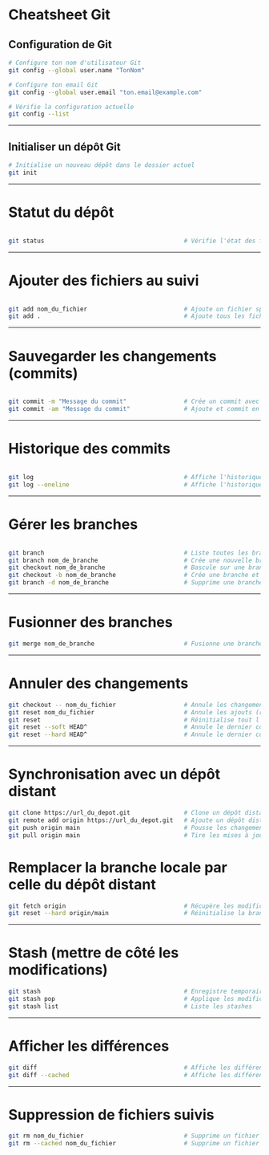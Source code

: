# Cheatsheet Git


## Configuration de Git
```bash
# Configure ton nom d'utilisateur Git
git config --global user.name "TonNom"

# Configure ton email Git
git config --global user.email "ton.email@example.com"

# Vérifie la configuration actuelle
git config --list

```

---
## Initialiser un dépôt Git
```bash
# Initialise un nouveau dépôt dans le dossier actuel 
git init
```

---
# Statut du dépôt

```bash

git status                                       # Vérifie l'état des fichiers modifiés, ajoutés ou non suivis
```

---
# Ajouter des fichiers au suivi

```bash

git add nom_du_fichier                           # Ajoute un fichier spécifique pour le suivi
git add .                                        # Ajoute tous les fichiers pour le suivi
```

---
# Sauvegarder les changements (commits)
```bash

git commit -m "Message du commit"                # Crée un commit avec un message
git commit -am "Message du commit"               # Ajoute et commit en une seule commande
```

---
# Historique des commits
```bash

git log                                          # Affiche l'historique des commits
git log --oneline                                # Affiche l'historique condensé en une ligne par commit
```

---
# Gérer les branches
```bash

git branch                                       # Liste toutes les branches
git branch nom_de_branche                        # Crée une nouvelle branche
git checkout nom_de_branche                      # Bascule sur une branche
git checkout -b nom_de_branche                   # Crée une branche et bascule dessus
git branch -d nom_de_branche                     # Supprime une branche
```

---
# Fusionner des branches
```bash
git merge nom_de_branche                         # Fusionne une branche dans la branche actuelle
```

---
# Annuler des changements
```bash
git checkout -- nom_du_fichier                   # Annule les changements locaux (fichiers non encore ajoutés)
git reset nom_du_fichier                         # Annule les ajouts (retire un fichier de l'index)
git reset                                        # Réinitialise tout l'index (avant commit)
git reset --soft HEAD^                           # Annule le dernier commit (mais conserve les changements)
git reset --hard HEAD^                           # Annule le dernier commit et les changements associés
```

---
# Synchronisation avec un dépôt distant
```bash
git clone https://url_du_depot.git               # Clone un dépôt distant
git remote add origin https://url_du_depot.git   # Ajoute un dépôt distant
git push origin main                             # Pousse les changements locaux vers le dépôt distant
git pull origin main                             # Tire les mises à jour depuis le dépôt distant
```


# Remplacer la branche locale par celle du dépôt distant
```bash
git fetch origin                                 # Récupère les modifications du dépôt distant
git reset --hard origin/main                     # Réinitialise la branche locale avec la version distante
```

---
# Stash (mettre de côté les modifications)
```bash
git stash                                        # Enregistre temporairement les modifications sans les committer
git stash pop                                    # Applique les modifications mises en stash
git stash list                                   # Liste les stashes
```

---
# Afficher les différences
```bash
git diff                                         # Affiche les différences entre les fichiers modifiés et l'index
git diff --cached                                # Affiche les différences entre l'index et le dernier commit
```

---
# Suppression de fichiers suivis
```bash
git rm nom_du_fichier                            # Supprime un fichier du suivi et du système de fichiers
git rm --cached nom_du_fichier                   # Supprime un fichier du suivi sans le supprimer du système de fichiers
```
